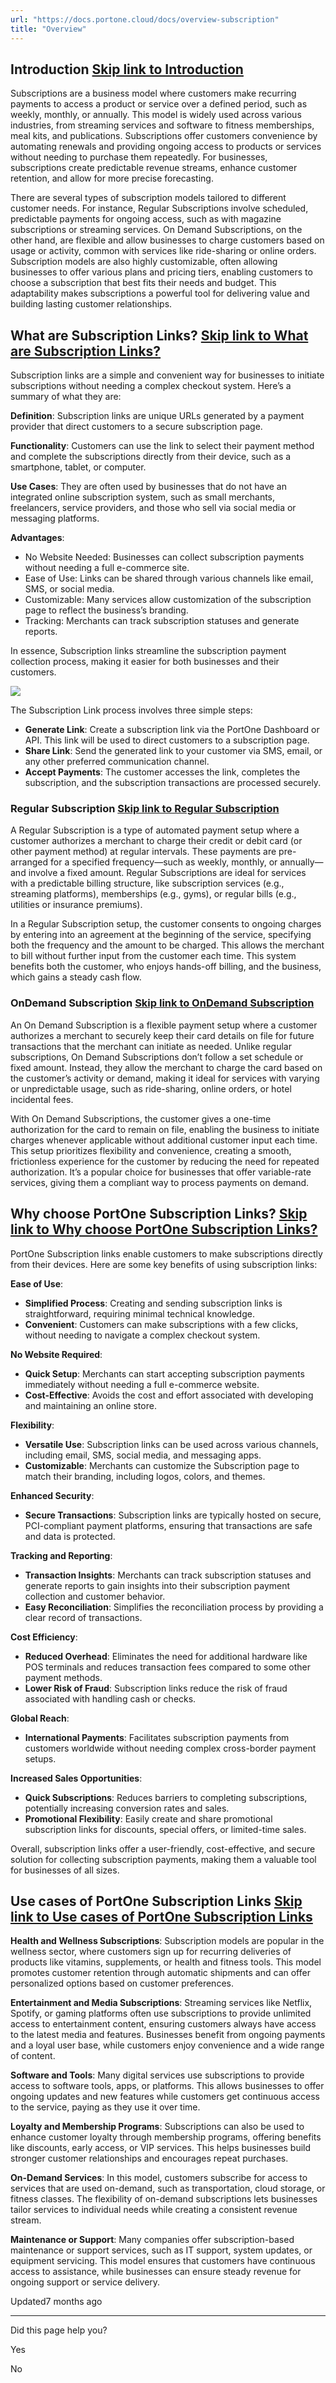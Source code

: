 ```yaml
---
url: "https://docs.portone.cloud/docs/overview-subscription"
title: "Overview"
---
```


## Introduction   [Skip link to Introduction](https://docs.portone.cloud/docs/overview-subscription\#introduction)

Subscriptions are a business model where customers make recurring payments to access a product or service over a defined period, such as weekly, monthly, or annually. This model is widely used across various industries, from streaming services and software to fitness memberships, meal kits, and publications. Subscriptions offer customers convenience by automating renewals and providing ongoing access to products or services without needing to purchase them repeatedly. For businesses, subscriptions create predictable revenue streams, enhance customer retention, and allow for more precise forecasting.

There are several types of subscription models tailored to different customer needs. For instance, Regular Subscriptions involve scheduled, predictable payments for ongoing access, such as with magazine subscriptions or streaming services. On Demand Subscriptions, on the other hand, are flexible and allow businesses to charge customers based on usage or activity, common with services like ride-sharing or online orders. Subscription models are also highly customizable, often allowing businesses to offer various plans and pricing tiers, enabling customers to choose a subscription that best fits their needs and budget. This adaptability makes subscriptions a powerful tool for delivering value and building lasting customer relationships.

## What are Subscription Links?   [Skip link to What are Subscription Links?](https://docs.portone.cloud/docs/overview-subscription\#what-are-subscription-links)

Subscription links are a simple and convenient way for businesses to initiate subscriptions without needing a complex checkout system. Here’s a summary of what they are:

**Definition**: Subscription links are unique URLs generated by a payment provider that direct customers to a secure subscription page.

**Functionality**: Customers can use the link to select their payment method and complete the subscriptions directly from their device, such as a smartphone, tablet, or computer.

**Use Cases**: They are often used by businesses that do not have an integrated online subscription system, such as small merchants, freelancers, service providers, and those who sell via social media or messaging platforms.

**Advantages**:

- No Website Needed: Businesses can collect subscription payments without needing a full e-commerce site.
- Ease of Use: Links can be shared through various channels like email, SMS, or social media.
- Customizable: Many services allow customization of the subscription page to reflect the business’s branding.
- Tracking: Merchants can track subscription statuses and generate reports.

In essence, Subscription links streamline the subscription payment collection process, making it easier for both businesses and their customers.

![](https://files.readme.io/d15903294e776658782d73f595ae82397c94166ac4920ea904745666f3a6e18d-Subcription_Link_Flow.png)

The Subscription Link process involves three simple steps:

- **Generate Link**: Create a subscription link via the PortOne Dashboard or API. This link will be used to direct customers to a subscription page.
- **Share Link**: Send the generated link to your customer via SMS, email, or any other preferred communication channel.
- **Accept Payments**: The customer accesses the link, completes the subscription, and the subscription transactions are processed securely.

### Regular Subscription   [Skip link to Regular Subscription](https://docs.portone.cloud/docs/overview-subscription\#regular-subscription)

A Regular Subscription is a type of automated payment setup where a customer authorizes a merchant to charge their credit or debit card (or other payment method) at regular intervals. These payments are pre-arranged for a specified frequency—such as weekly, monthly, or annually—and involve a fixed amount. Regular Subscriptions are ideal for services with a predictable billing structure, like subscription services (e.g., streaming platforms), memberships (e.g., gyms), or regular bills (e.g., utilities or insurance premiums).

In a Regular Subscription setup, the customer consents to ongoing charges by entering into an agreement at the beginning of the service, specifying both the frequency and the amount to be charged. This allows the merchant to bill without further input from the customer each time. This system benefits both the customer, who enjoys hands-off billing, and the business, which gains a steady cash flow.

### OnDemand Subscription   [Skip link to OnDemand Subscription](https://docs.portone.cloud/docs/overview-subscription\#ondemand-subscription)

An On Demand Subscription is a flexible payment setup where a customer authorizes a merchant to securely keep their card details on file for future transactions that the merchant can initiate as needed. Unlike regular subscriptions, On Demand Subscriptions don’t follow a set schedule or fixed amount. Instead, they allow the merchant to charge the card based on the customer’s activity or demand, making it ideal for services with varying or unpredictable usage, such as ride-sharing, online orders, or hotel incidental fees.

With On Demand Subscriptions, the customer gives a one-time authorization for the card to remain on file, enabling the business to initiate charges whenever applicable without additional customer input each time. This setup prioritizes flexibility and convenience, creating a smooth, frictionless experience for the customer by reducing the need for repeated authorization. It’s a popular choice for businesses that offer variable-rate services, giving them a compliant way to process payments on demand.

## Why choose PortOne Subscription Links?   [Skip link to Why choose PortOne Subscription Links?](https://docs.portone.cloud/docs/overview-subscription\#why-choose-portone-subscription-links)

PortOne Subscription links enable customers to make subscriptions directly from their devices. Here are some key benefits of using subscription links:

**Ease of Use**:

- **Simplified Process**: Creating and sending subscription links is straightforward, requiring minimal technical knowledge.
- **Convenient**: Customers can make subscriptions with a few clicks, without needing to navigate a complex checkout system.

**No Website Required**:

- **Quick Setup**: Merchants can start accepting subscription payments immediately without needing a full e-commerce website.
- **Cost-Effective**: Avoids the cost and effort associated with developing and maintaining an online store.

**Flexibility**:

- **Versatile Use**: Subscription links can be used across various channels, including email, SMS, social media, and messaging apps.
- **Customizable**: Merchants can customize the Subscription page to match their branding, including logos, colors, and themes.

**Enhanced Security**:

- **Secure Transactions**: Subscription links are typically hosted on secure, PCI-compliant payment platforms, ensuring that transactions are safe and data is protected.

**Tracking and Reporting**:

- **Transaction Insights**: Merchants can track subscription statuses and generate reports to gain insights into their subscription payment collection and customer behavior.
- **Easy Reconciliation**: Simplifies the reconciliation process by providing a clear record of transactions.

**Cost Efficiency**:

- **Reduced Overhead**: Eliminates the need for additional hardware like POS terminals and reduces transaction fees compared to some other payment methods.
- **Lower Risk of Fraud**: Subscription links reduce the risk of fraud associated with handling cash or checks.

**Global Reach**:

- **International Payments**: Facilitates subscription payments from customers worldwide without needing complex cross-border payment setups.

**Increased Sales Opportunities**:

- **Quick Subscriptions**: Reduces barriers to completing subscriptions, potentially increasing conversion rates and sales.
- **Promotional Flexibility**: Easily create and share promotional subscription links for discounts, special offers, or limited-time sales.

Overall, subscription links offer a user-friendly, cost-effective, and secure solution for collecting subscription payments, making them a valuable tool for businesses of all sizes.

## Use cases of PortOne Subscription Links   [Skip link to Use cases of PortOne Subscription Links](https://docs.portone.cloud/docs/overview-subscription\#use-cases-of-portone-subscription-links)

**Health and Wellness Subscriptions**: Subscription models are popular in the wellness sector, where customers sign up for recurring deliveries of products like vitamins, supplements, or health and fitness tools. This model promotes customer retention through automatic shipments and can offer personalized options based on customer preferences.

**Entertainment and Media Subscriptions**: Streaming services like Netflix, Spotify, or gaming platforms often use subscriptions to provide unlimited access to entertainment content, ensuring customers always have access to the latest media and features. Businesses benefit from ongoing payments and a loyal user base, while customers enjoy convenience and a wide range of content.

**Software and Tools**: Many digital services use subscriptions to provide access to software tools, apps, or platforms. This allows businesses to offer ongoing updates and new features while customers get continuous access to the service, paying as they use it over time.

**Loyalty and Membership Programs**: Subscriptions can also be used to enhance customer loyalty through membership programs, offering benefits like discounts, early access, or VIP services. This helps businesses build stronger customer relationships and encourages repeat purchases.

**On-Demand Services**: In this model, customers subscribe for access to services that are used on-demand, such as transportation, cloud storage, or fitness classes. The flexibility of on-demand subscriptions lets businesses tailor services to individual needs while creating a consistent revenue stream.

**Maintenance or Support**: Many companies offer subscription-based maintenance or support services, such as IT support, system updates, or equipment servicing. This model ensures that customers have continuous access to assistance, while businesses can ensure steady revenue for ongoing support or service delivery.

Updated7 months ago

* * *

Did this page help you?

Yes

No